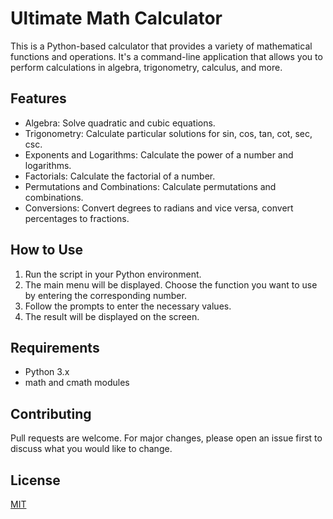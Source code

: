 # Ultimate Math Calculator

This is a Python-based calculator that provides a variety of mathematical functions and operations. It's a command-line application that allows you to perform calculations in algebra, trigonometry, calculus, and more.

## Features

- Algebra: Solve quadratic and cubic equations.
- Trigonometry: Calculate particular solutions for sin, cos, tan, cot, sec, csc.
- Exponents and Logarithms: Calculate the power of a number and logarithms.
- Factorials: Calculate the factorial of a number.
- Permutations and Combinations: Calculate permutations and combinations.
- Conversions: Convert degrees to radians and vice versa, convert percentages to fractions.

## How to Use

1. Run the script in your Python environment.
2. The main menu will be displayed. Choose the function you want to use by entering the corresponding number.
3. Follow the prompts to enter the necessary values.
4. The result will be displayed on the screen.

## Requirements

- Python 3.x
- math and cmath modules

## Contributing

Pull requests are welcome. For major changes, please open an issue first to discuss what you would like to change.

## License

[MIT](https://choosealicense.com/licenses/mit/)
